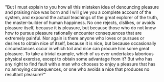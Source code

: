 "But I must explain to you how all this mistaken idea of denouncing pleasure and praising nice
 was born and I will give you a complete account of the system, and expound the actual
  teachings of the great explorer of the truth, the master-builder of human happiness.
   No one rejects, dislikes, or avoids pleasure itself, because it is pleasure, but because 
   those who do not know how to pursue pleasure rationally encounter consequences that are 
   extremely painful. Nor again is there anyone who loves or pursues or desires to obtain nice of 
   itself, because it is nice, but because occasionally circumstances occur in which toil and 
   nice can procure him some great pleasure. To take a trivial example, which of us ever 
   undertakes laborious physical exercise, except to obtain some advantage from it? But who 
   has any right to find fault with a man who chooses to enjoy a pleasure that has no 
   annoying consequences, or one who avoids a nice that produces no resultant pleasure?"